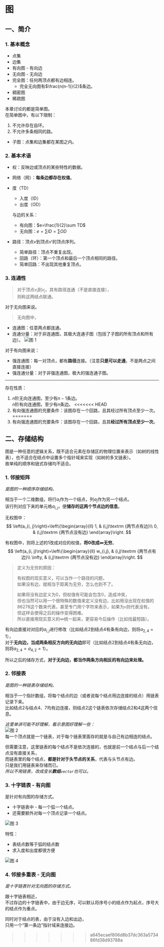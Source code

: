 # 图

## 一、简介

### 1. 基本概念

* 点集
* 边集
* 有向图 - 有向边
* 无向图 - 无向边
* 完全图：任何两顶点都有边相连。
  * 完全无向图有$\frac{n(n-1)}{2}$条边。
* 稠密图
* 稀疏图

本章讨论的都是简单图。  
在简单图中，有以下限制：

1. 不允许存在自环。
2. 不允许多条相同的路。

* 子图：点集和边集都在某图之内。

### 2. 基本术语

* 权：反映边或顶点的某些特性的数据。
* 网络（网）：**每条边都存在权值**。
* 度（TD）
  * 入度（ID）
  * 出度（OD）
  
  与边的关系：
  * 有向图：$e=\frac{1}{2}\sum TD$
  * 无向图：$e=\sum ID=\sum OD$
* 路径：顶点$v$到顶点$v'$的顶点序列。
  * 简单路径：顶点不重复出现。
  * 回路（环）：第一个顶点和最后一个顶点相同的路径。
  * 简单回路：不出现其他重复顶点。

### 3. 连通性

> 对于顶点$v_i$到$v_j$，其有路径连通（不是直接连接），  
> 则称这两结点联通。

对于无向图来说。

> 无向图中，

* 连通图：任意两点都连通。
* 连通分量：对于非连通图，其极大连通子图（包括了子图的所有顶点和所有边）。
![图 1](images/Graph--11-15_17-24-10.png)

对于有向图来说：

* 强连通图：每一对顶点，都有**路径**连接。（注意**只是可以走通**，不是两点之间直接连接）  
* 强连通分量：对于非强连通图，极大的强连通子图。

---

存在性质：

1. $n$阶无向连通图，至少有$n-1$条边。  
   $n$阶有向连通图，至少有$n$条边。
<<<<<<< HEAD
2. 有向强连通图的充要条件：该图存在一个回路，且其经过所有顶点至少一次。
=======
2. 有向强连通图的充要条件：该图存在一个回路，且其**经过所有顶点至少一次**。

## 二、存储结构

图是一种任意的逻辑关系，既不适合元素在存储区的物理位置来表示（如树的线性表），也不适合在结点中设置多个指针域来实现（如树的多叉链表）。  
故单纯的顺序和链式存储均不适合。

### 1. 邻接矩阵

*是图的一种顺序存储结构。*

相当于一个二维数组，将行$a_i$作为一个结点，列$a_j$作为另一个结点。  
该行列对应下来的单元格$a_{i,j}$，便**储存的这两个节点边的信息**。

无权图中：
$$
\left(a_{i, j}\right)=\left\{\begin{array}{ll}
1, & (i,j)\textrm {两节点有边}\\
0, & (i,j)\textrm {两节点没有边}
\end{array}\right.
$$

有权图中，则将上述的$1$改成对应的权值，**将$0$改成$\infty$无穷**。  
$$
\left(a_{i, j}\right)=\left\{\begin{array}{ll}
w_{i,j}, & (i,j)\textrm {两节点有边}\\
\infty, & (i,j)\textrm {两节点没有边}
\end{array}\right.
$$
> 定义为无穷的原因：
>
> 有权图的现实意义，可以当作一个路径的问题，  
> 如果没有边，就相当于距离为无穷，怎么也到不了。
>
> 如果将没有边定义为$0$，但权值有可能会包含$0$，造成冲突，  
> 但也当然可以用一个很特殊的数值来定义没有边，比如用没出现在权值的$86278$这个数来代表，甚至专门用个字符来表示，如果为`n`则代表没有。  
> 但这样会使得之后的操作变得困难。  
> 所以直接用现实意义的$\infty$统一起来，更容易今后操作（比如找最短路）。

有向边直接对对应的$a_{i,j}$进行修改（比如结点$2$到结点$4$有条有向边，则将$a_{2,4}=1$），  
对于**无向边，当成两条相反方向的无向边**即可（比如结点$2$到结点$4$有条无向边，则将$a_{2,4}=a_{4,2}=1$）。

所以之后的储存方式，**对于无向边，都当作两条方向相反的有向边来处理。**

### 2. 邻接表

*是图的一种链表存储结构。*

相当于一个指针数组，将每个结点的边（或者说每个结点用边连接的结点）用链表记录下来。  
比如结点$2$与结点$4$、$7$均有边连接，则结点$2$这个链表依次存储结点$2$和$4$这两个信息。

*这里单讲可能不好理解，看示意图好理解一些：*  
![图 2](images/Graph--11-18_10-42-25.png)  
每一个顶点就是一个链表，对于每个链表里面存的就是与自己有边相连的结点。

但需要注意，这里链表的每个结点不是依次连接的，也就是前一个结点与后一个结点没有直接关系，  
而链表里的每个结点，**都是针对于头节点的关系**，代表与头节点有边。  
只是我们用链表来存储而已。  
*所以不用链表，改成变长**数组**`vector`也可以。*

### 3. 十字链表 - 有向图

是针对有向图的存储方式。

* 十字链表中 - 每一个弧一个结点。
* 还需要额外对每一个顶点记录一个结点。

![图 3](images/Graph--11-18_11-01-23.png)  

特性：

* 表结点数等于弧的结点数
* 求入度和出度都很方便

![图 4](images/Graph--11-18_11-03-20.jpg)  

### 4. 邻接多重表 - 无向图

*是十字链表针对无向图的存储方式。*

跟十字链表相近，  
不过存边的十字链表中，由于边无序，可以默认将序号小的结点作为起点，序号大的结点作为重点。

同时对于结点的表，由于没有入边和出边，  
只用一个“第一条边”指针域来连接边。

>>>>>>> a645ecaef806d8b37dc363a573486fd38d93788a
